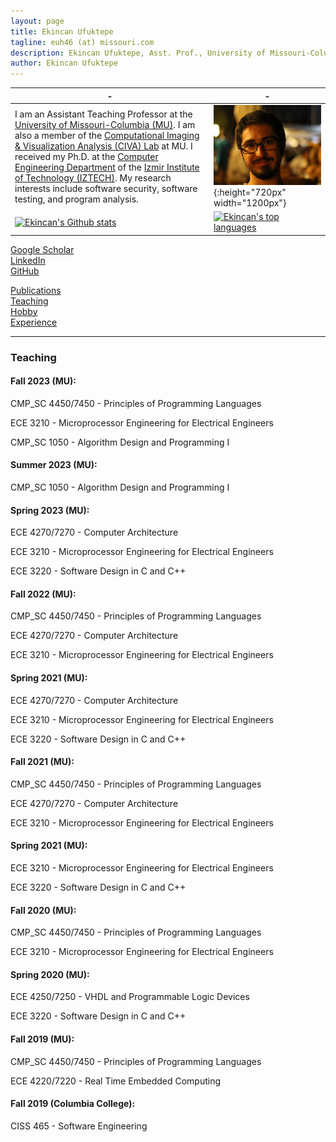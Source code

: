 ```yaml
---
layout: page
title: Ekincan Ufuktepe
tagline: euh46 (at) missouri.com
description: Ekincan Ufuktepe, Asst. Prof., University of Missouri-Columbia
author: Ekincan Ufuktepe
---
```


| - | - |
|---|---|
| I am an Assistant Teaching Professor at the [University of Missouri-Columbia (MU)](https://missouri.edu/). I am also a member of the [Computational Imaging & Visualization Analysis (CIVA) Lab](http://cell.missouri.edu/) at MU. I received my Ph.D. at the [Computer Engineering Department](https://ceng.iyte.edu.tr) of the [Izmir Institute of Technology (IZTECH)](https://ceng.iyte.edu.tr). My research interests include software security, software testing, and program analysis.     | ![](/image/headshot.png){:height="720px" width="1200px"} |
|[![Ekincan's Github stats](https://github-readme-stats.vercel.app/api?username=ekincanufuktepe&theme=blue-green)](https://github.com/ekincanufuktepe/github-readme-stats)|[![Ekincan's top languages](https://github-readme-stats.vercel.app/api/top-langs/?username=ekincanufuktepe&theme=blue-green)](https://github.com/ekincanufuktepe/github-readme-stats)|

[Google Scholar](https://scholar.google.com/citations?user=nMoEPfwAAAAJ&hl=en)  
[LinkedIn](https://www.linkedin.com/in/ekincan-ufuktepe-8a208944/)  
[GitHub](https://github.com/ekincanufuktepe)  

[Publications](https://ekincanufuktepe.github.io/index.html)  
[Teaching](https://ekincanufuktepe.github.io/teaching.html)  
[Hobby](https://ekincanufuktepe.github.io/hobby.html)  
[Experience](https://ekincanufuktepe.github.io/experience.html)  

---

### Teaching  

#### Fall 2023 (MU):

CMP_SC 4450/7450 - Principles of Programming Languages

ECE 3210 - Microprocessor Engineering for Electrical Engineers

CMP_SC 1050 - Algorithm Design and Programming I

#### Summer 2023 (MU):

CMP_SC 1050 - Algorithm Design and Programming I

#### Spring 2023 (MU):

ECE 4270/7270 - Computer Architecture 

ECE 3210 - Microprocessor Engineering for Electrical Engineers

ECE 3220 - Software Design in C and C++

#### Fall 2022 (MU):

CMP_SC 4450/7450 - Principles of Programming Languages

ECE 4270/7270 - Computer Architecture 

ECE 3210 - Microprocessor Engineering for Electrical Engineers

#### Spring 2021 (MU):

ECE 4270/7270 - Computer Architecture 

ECE 3210 - Microprocessor Engineering for Electrical Engineers

ECE 3220 - Software Design in C and C++

#### Fall 2021 (MU):

CMP_SC 4450/7450 - Principles of Programming Languages

ECE 4270/7270 - Computer Architecture 

ECE 3210 - Microprocessor Engineering for Electrical Engineers

#### Spring 2021 (MU):

ECE 3210 - Microprocessor Engineering for Electrical Engineers

ECE 3220 - Software Design in C and C++

#### Fall 2020 (MU):

CMP_SC 4450/7450 - Principles of Programming Languages

ECE 3210 - Microprocessor Engineering for Electrical Engineers

#### Spring 2020 (MU):

ECE 4250/7250 - VHDL and Programmable Logic Devices

ECE 3220 - Software Design in C and C++

#### Fall 2019 (MU):

CMP_SC 4450/7450 - Principles of Programming Languages

ECE 4220/7220 - Real Time Embedded Computing

#### Fall 2019 (Columbia College):

CISS 465 - Software Engineering